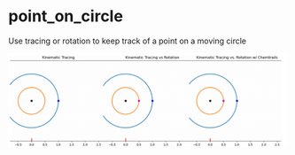 # point_on_circle
Use tracing or rotation to keep track of a point on a moving circle

<p align="center"><img src="https://github.com/SceneDuGreene/point_on_circle/blob/main/tracing_chemtrails.gif" title="circle_plot"> </p>
